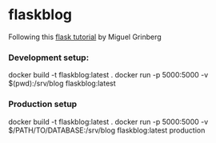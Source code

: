 # flaskblog

Following this [flask tutorial](https://blog.miguelgrinberg.com/post/the-flask-mega-tutorial-part-i-hello-world) by Miguel Grinberg

### Development setup:

docker build -t flaskblog:latest .
docker run -p 5000:5000 -v $(pwd):/srv/blog flaskblog:latest

### Production setup

docker build -t flaskblog:latest .
docker run -p 5000:5000 -v $/PATH/TO/DATABASE:/srv/blog flaskblog:latest production
